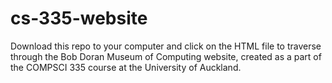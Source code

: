 # cs-335-website

Download this repo to your computer and click on the HTML file to traverse through the Bob Doran Museum of Computing website, created as a part of the COMPSCI 335 course at the University of Auckland.
